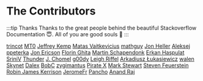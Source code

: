 # The Contributors

:::tip Thanks
Thanks to the great people behind the beautiful Stackoverflow Documentation :innocent:. All of you are good souls :100:
:::

[trincot](https://stackoverflow.com/users/5459839/trincot) [MT0](https://stackoverflow.com/users/1509264/mt0) [Jeffrey Kemp](https://stackoverflow.com/users/103295/jeffrey-kemp) [Matas Vaitkevicius](https://stackoverflow.com/users/1509764/matas-vaitkevicius) [mathguy](https://stackoverflow.com/users/5683823/mathguy) [Jon Heller](https://stackoverflow.com/users/409172/jon-heller) [Aleksej](https://stackoverflow.com/users/5726467/aleksej) [ppeterka](https://stackoverflow.com/users/1667004/ppeterka) [Jon Ericson](https://stackoverflow.com/users/1438/jon-ericson) [Florin Ghita](https://stackoverflow.com/users/319875/florin-ghita) [Martin Schapendonk](https://stackoverflow.com/users/504547/martin-schapendonk) [Erkan Haspulat](https://stackoverflow.com/users/178753/erkan-haspulat) [SriniV](https://stackoverflow.com/users/2772061/sriniv) [Thunder](https://stackoverflow.com/users/232687/thunder) [J. Chomel](https://stackoverflow.com/users/6019417/j-chomel) [g00dy](https://stackoverflow.com/users/2053650/g00dy) [Leigh Riffel](https://stackoverflow.com/users/27010/leigh-riffel) [Arkadiusz Łukasiewicz](https://stackoverflow.com/users/5019309/arkadiusz-%c5%81ukasiewicz) [walen](https://stackoverflow.com/users/6404321/walen) [Skynet](https://stackoverflow.com/users/3892259/skynet) [Dalex](https://stackoverflow.com/users/544428/dalex) [BobC](https://stackoverflow.com/users/7355859/bobc) [zygimantus](https://stackoverflow.com/users/1766166/zygimantus) [Pirate X](https://stackoverflow.com/users/4046274/pirate-x) [Mark Stewart](https://stackoverflow.com/users/4178262/mark-stewart) [Steven Feuerstein](https://stackoverflow.com/users/4403757/steven-feuerstein) [Robin James Kerrison](https://stackoverflow.com/users/4099675/robin-james-kerrison) [JeromeFr](https://stackoverflow.com/users/3548287/jeromefr) [Pancho](https://stackoverflow.com/users/3051627/pancho) [Anand Raj](https://stackoverflow.com/users/4865536/anand-raj) 